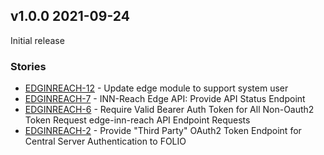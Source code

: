 ## v1.0.0 2021-09-24

Initial release

### Stories
* [EDGINREACH-12](https://issues.folio.org/browse/MODINREACH-12) - Update edge module to support system user
* [EDGINREACH-7](https://issues.folio.org/browse/MODINREACH-7) - INN-Reach Edge API: Provide API Status Endpoint
* [EDGINREACH-6](https://issues.folio.org/browse/MODINREACH-6) - Require Valid Bearer Auth Token for All Non-Oauth2 Token Request edge-inn-reach API Endpoint Requests
* [EDGINREACH-2](https://issues.folio.org/browse/MODINREACH-2) - Provide "Third Party" OAuth2 Token Endpoint for Central Server Authentication to FOLIO
 